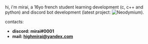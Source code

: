 hi, i'm mirai, a 16yo french student learning development (c, c++ and python) and discord bot development (latest project: ![Neodymium](https://github.com/neodymiumdev)).

contacts:
- **discord: mirai#0001**
- **mail: highmirai@yandex.com**
